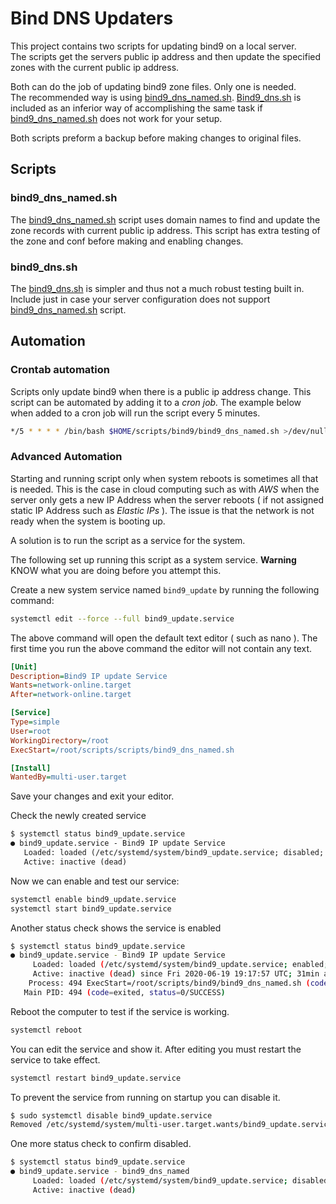 # Bind DNS Updaters

This project contains two scripts for updating bind9 on a local server.  
The scripts get the servers public ip address and then update the specified zones with the current public ip address.

Both can do the job of updating bind9 zone files. Only one is needed.  
The recommended way is using [bind9_dns_named.sh](Readme.bind9_dns_named.md).
[Bind9_dns.sh](Readme.bind9_dns.md) is included as an inferior way of accomplishing the same task if [bind9_dns_named.sh](Readme.bind9_dns_named.md) does not work for your setup.

Both scripts preform a backup before making changes to original files.

## Scripts

### bind9_dns_named.sh

The [bind9_dns_named.sh](Readme.bind9_dns_named.md) script uses domain names to find and update the zone records with current public ip address. This script has extra testing of the zone and conf before making and enabling changes.

### bind9_dns.sh

The [bind9_dns.sh](Readme.bind9_dns.md) is simpler and thus not a much robust testing built in. Include just in case your server configuration does not support [bind9_dns_named.sh](Readme.bind9_dns_named.md) script.

## Automation

### Crontab automation

Scripts only update bind9 when there is a public ip address change. This script can be automated by adding it to a *cron job.*
The example below when added to a cron job will run the script every 5 minutes.

```bash
*/5 * * * * /bin/bash $HOME/scripts/bind9/bind9_dns_named.sh >/dev/null 2>&1
```

### Advanced Automation

Starting and running script only when system reboots is sometimes all that is needed. This is the case in cloud computing such as with *AWS* when the server only gets a new IP Address when the server reboots ( if not assigned static IP Address such as *Elastic IPs* ). The issue is that the network is not ready when the system is booting up.

A solution is to run the script as a service for the system.

The following set up running this script as a system service.
**Warning** KNOW what you are doing before you attempt this.

Create a new system service named `bind9_update` by running the following command:

```bash
systemctl edit --force --full bind9_update.service
```

The above command will open the default text editor ( such as nano ). The first time you run the above command the editor will not contain any text.

```ini
[Unit]
Description=Bind9 IP update Service
Wants=network-online.target
After=network-online.target

[Service]
Type=simple
User=root
WorkingDirectory=/root
ExecStart=/root/scripts/scripts/bind9_dns_named.sh

[Install]
WantedBy=multi-user.target
```

Save your changes and exit your editor.

Check the newly created service

```txt
$ systemctl status bind9_update.service
● bind9_update.service - Bind9 IP update Service
   Loaded: loaded (/etc/systemd/system/bind9_update.service; disabled; vendor preset: enabled)
   Active: inactive (dead)
```

Now we can enable and test our service:

```bash
systemctl enable bind9_update.service
systemctl start bind9_update.service
```

Another status check shows the service is enabled

```bash
$ systemctl status bind9_update.service
● bind9_update.service - Bind9 IP update Service
     Loaded: loaded (/etc/systemd/system/bind9_update.service; enabled; vendor preset: enabled)
     Active: inactive (dead) since Fri 2020-06-19 19:17:57 UTC; 31min ago
    Process: 494 ExecStart=/root/scripts/bind9/bind9_dns_named.sh (code=exited, status=0/SUCCESS)
   Main PID: 494 (code=exited, status=0/SUCCESS)

```

Reboot the computer to test if the service is working.

```bash
systemctl reboot
```

You can edit the service and show it. After editing you must restart the service to take effect.

```bash
systemctl restart bind9_update.service
```

To prevent the service from running on startup you can disable it.

```bash
$ sudo systemctl disable bind9_update.service
Removed /etc/systemd/system/multi-user.target.wants/bind9_update.service.
```

One more status check to confirm disabled.

```bash
$ systemctl status bind9_update.service
● bind9_update.service - bind9_dns_named
     Loaded: loaded (/etc/systemd/system/bind9_update.service; disabled; vendor preset: enabled)
     Active: inactive (dead)
```
